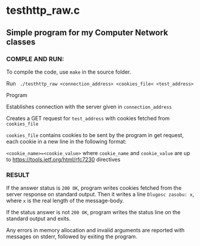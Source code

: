 # testhttp_raw.c
Simple program for my Computer Network classes
---
### COMPLE AND RUN:

To compile the code, use ``` make ``` in the source folder.

Run ``` ./testhttp_raw <connection_address> <cookies_file< <test_address>```

Program 

Establishes connection with the server given in ``` connection_address ```

Creates a GET request for ``` test_address ``` with cookies fetched from  ``` cookies_file ``` 

``` cookies_file ``` contains cookies to be sent by the program in get request, each cookie in a new line in the following 
format:

``` <cookie_name>=<cookie_value> ``` where ``` cookie_name ```  and ``` cookie_value ``` are up to https://tools.ietf.org/html/rfc7230 directives

### RESULT

If the answer status is ``` 200 OK ```, program writes cookies fetched from the server response on standard output. 
Then it writes a line ``` Dlugosc zasobu: x ```, where ``` x ``` is the real length of the message-body. 

If the status answer is not ``` 200 OK ```, program writes the status line on the standard output and exits.

Any errors in memory allocation and invalid arguments are reported with messages on stderr, followed by exiting the program.
